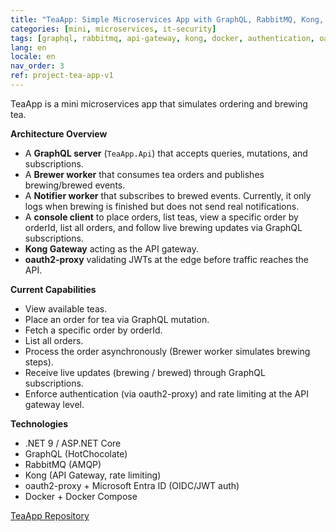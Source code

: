 ```yaml
---
title: "TeaApp: Simple Microservices App with GraphQL, RabbitMQ, Kong, and Docker"
categories: [mini, microservices, it-security]
tags: [graphql, rabbitmq, api-gateway, kong, docker, authentication, oauth2, architecture]
lang: en
locale: en
nav_order: 3
ref: project-tea-app-v1
---
```

TeaApp is a mini microservices app that simulates ordering and brewing tea.  

**Architecture Overview**
- A **GraphQL server** (`TeaApp.Api`) that accepts queries, mutations, and subscriptions.  
- A **Brewer worker** that consumes tea orders and publishes brewing/brewed events.  
- A **Notifier worker** that subscribes to brewed events. Currently, it only logs when brewing is finished but does not send real notifications.  
- A **console client** to place orders, list teas, view a specific order by orderId, list all orders, and follow live brewing updates via GraphQL subscriptions.  
- **Kong Gateway** acting as the API gateway.  
- **oauth2-proxy** validating JWTs at the edge before traffic reaches the API.  

**Current Capabilities**
- View available teas.  
- Place an order for tea via GraphQL mutation.  
- Fetch a specific order by orderId.  
- List all orders.  
- Process the order asynchronously (Brewer worker simulates brewing steps).  
- Receive live updates (brewing / brewed) through GraphQL subscriptions.  
- Enforce authentication (via oauth2-proxy) and rate limiting at the API gateway level.  

**Technologies**
- .NET 9 / ASP.NET Core  
- GraphQL (HotChocolate)  
- RabbitMQ (AMQP)  
- Kong (API Gateway, rate limiting)  
- oauth2-proxy + Microsoft Entra ID (OIDC/JWT auth)  
- Docker + Docker Compose  

[TeaApp Repository](https://github.com/annafoldberg/tea-app)